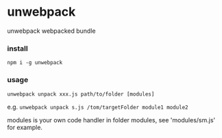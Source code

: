 # unwebpack
unwebpack webpacked bundle

### install

`npm i -g unwebpack`


### usage

`unwebpack unpack xxx.js path/to/folder [modules]`

e.g.  `unwebpack unpack s.js /tom/targetFolder module1 module2`

modules is your own code handler in folder modules, see 'modules/sm.js' for example.